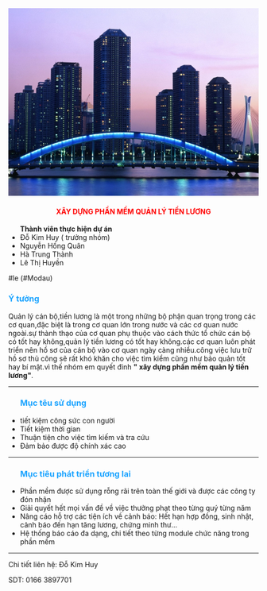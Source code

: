 <img src="IMG/1.jpg">


<h4 style="color:red; text-align:center;"> XÂY DỰNG PHẦN MỀM QUẢN LÝ TIỀN LƯƠNG </h4>
<ul> <strong>Thành viên thực hiện dự án</strong></pl>
<li> Đỗ Kim Huy ( trưởng nhóm)</li>
<li> Nguyễn Hồng Quân </li>
<li> Hà Trung Thành</li>
<li> Lê Thị Huyền </li></ul>
#le (#Modau)
<h3 style="color:#1aa3ff;">Ý tưởng </h3>
<p>Quản lý cán bộ,tiền lương là một trong những bộ phận quan trọng trong các cơ quan,đặc biệt là trong cơ quan lớn trong nước và các cơ quan nước ngoài.sự thành thạo của cơ quan phụ thuộc vào cách thức tổ chức cán bộ có tốt hay không,quản lý tiền lương có tốt hay không.các cơ  quan luôn phát triển nên hồ sơ của cán bộ vào cơ quan ngày càng nhiều.công việc lưu trữ hồ sơ thủ công sẽ rất khó khăn cho việc tìm kiểm cũng như bảo quản tốt hay bí mật.vì thế nhóm em quyết đinh <strong>" xây dựng phần mềm quản lý tiền lương"</strong>.</p>
<hr>
<ul><h3 style="color:#1aa3ff;"><strong> Mục têu sử dụng</strong> </h3>
<li> tiết kiệm công sức con người</li>
<li>Tiết kiệm thời gian</li>
<li>Thuận tiện cho việc tìm kiếm  và tra cứu</li>
<li>Đảm bảo được độ chính xác cao</li></ul>
<hr>
<ul><h3 style="color:#1aa3ff"> Mục tiêu phát triển tương lai </h3>
<li> Phần mềm được sử dụng rỗng rãi trên toàn thế giới và được các công ty đón nhận</li>
<li> Giải quyết hết mọi vấn đề về việc thưởng phạt theo từng quý từng năm</li>
<li> Nâng cáo hỗ trợ các tiện ích về cảnh báo: Hết hạn hợp đồng, sinh nhật, cảnh báo đến hạn tăng lương, chứng minh thư…</li>
<li>Hệ thống báo cáo đa dạng, chi tiết theo từng module chức năng trong phần mềm</li></ul>
<hr>
<a name="Modau"></a>
<p> Chi tiết liên hệ: Đỗ Kim Huy</p>
<p>SDT: 0166 3897701</p>
